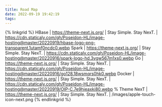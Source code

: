```yaml
---
title: Road Map
date: 2022-09-19 19:42:19
tags:
---
```



{% linkgrid %}
HBase | https://theme-next.js.org/ | Stay Simple. Stay NexT. | https://cdn.staticaly.com/gh/Poseidon-HL/image-hosting@master/20220919/hbase-logo-png-transparent.1utamf0ncdc0.webp
Spark | https://theme-next.js.org/ | Stay Simple. Stay NexT. | https://cdn.staticaly.com/gh/Poseidon-HL/image-hosting@master/20220916/spark-logo-hd.3vgw567m1xs0.webp
Go | https://theme-next.js.org/ | Stay Simple. Stay NexT. | https://cdn.staticaly.com/gh/Poseidon-HL/image-hosting@master/20220916/go128.18wsmqrs0hk0.webp
Docker | https://theme-next.js.org/ | Stay Simple. Stay NexT. | https://cdn.staticaly.com/gh/Poseidon-HL/image-hosting@master/20220919/OIP-C.7e9hjeaxki80.webp
% Theme NexT | https://theme-next.js.org/ | Stay Simple. Stay NexT. | /images/apple-touch-icon-next.png
{% endlinkgrid %}

